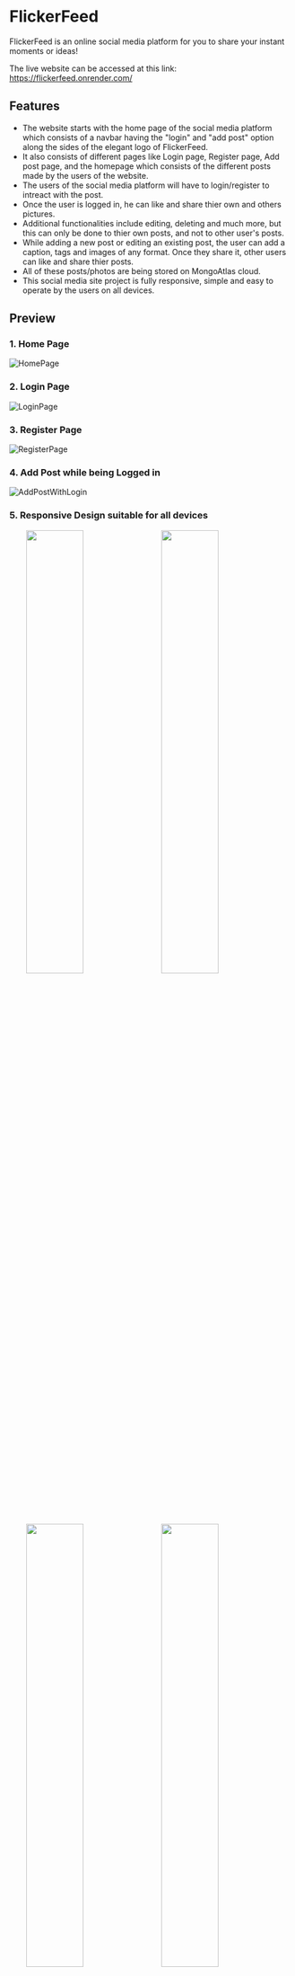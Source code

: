 # FlickerFeed

FlickerFeed is an online social media platform for you to share your instant moments or ideas! 

The live website can be accessed at this link: https://flickerfeed.onrender.com/

## Features

* The website starts with the home page of the social media platform which consists of a navbar having the "login" and "add post" option along the sides of the elegant logo of FlickerFeed.
* It also consists of different pages like Login page, Register page, Add post page, and the homepage which consists of the different posts made by the users of the website.
* The users of the social media platform will have to login/register to intreact with the post.
* Once the user is logged in, he can like and share thier own and others pictures.
* Additional functionalities include editing, deleting and much more, but this can only be done to thier own posts, and not to other user's posts.
* While adding a new post or editing an existing post, the user can add a caption, tags and images of any format. Once they share it, other users can like and share thier posts.
* All of these posts/photos are being stored on MongoAtlas cloud.
* This social media site project is fully responsive, simple and easy to operate by the users on all devices.

## Preview
### 1. Home Page
![HomePage](https://user-images.githubusercontent.com/96954007/230046434-cce81ce0-36b4-44b1-bfbf-2dbcf84f0a0c.PNG)

### 2. Login Page
![LoginPage](https://user-images.githubusercontent.com/96954007/230046694-844544d6-5f55-4f9d-b412-a71a22d252a6.PNG)

### 3. Register Page
![RegisterPage](https://user-images.githubusercontent.com/96954007/230046729-4de4f5d7-01ea-43f4-b544-5ec2dc5338d8.PNG)

### 4. Add Post while being Logged in
![AddPostWithLogin](https://user-images.githubusercontent.com/96954007/230046905-d917416d-622e-4010-8019-9f7410a1e133.PNG)


### 5. Responsive Design suitable for all devices
<p float="left">
  &ensp; &ensp; &nbsp;
  <img src="https://user-images.githubusercontent.com/96954007/230046963-c18e6390-a597-46d7-a944-e9e4da9a554c.jpg" width="45%"  />
  &ensp;
  <img src="https://user-images.githubusercontent.com/96954007/230047066-0ee348a7-c4ab-4994-bc8f-2d69aaf23ac8.jpg" width="45%"  /> 
</p>
<p float="left">
  &ensp; &ensp; &nbsp;
  <img src="https://user-images.githubusercontent.com/96954007/230047238-ededfb88-5409-45e3-bfd4-7aa9c25b6c18.jpg" width="45%" />
  &ensp;
  <img src="https://user-images.githubusercontent.com/96954007/230047416-3d5f946c-6826-4dc9-be3f-e0c6c5775890.jpg" width="45%" /> 
</p>

### Want to see all the pages? [Click Here](PreviewImages.md)
 

## Implementation
* This simple yet responsive site is designed using the MERN stack.
* Bootstrap is used to make it more responsive.
* The frontend is mainly done using ReactJS.
* The backend is taken care by using ExpressJS, NodeJS and the database implementation is completed using MongoDB (MongoAtlas).
* The entire website is deployed on render.com and can be visted at this link: https://flickerfeed.onrender.com/ .

## Contributors
Both the Client (Frontend) and Server (Backend) in this Full-stack MERN project was written by<br>
1. <a href="https://www.linkedin.com/in/fozail-ahmed-3297ab236/">Fozail Ahmed </a>




